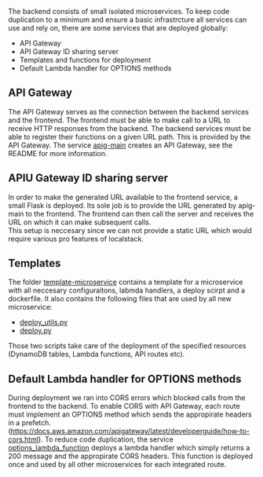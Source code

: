 The backend consists of small isolated microservices. To keep code duplication to a minimum and ensure a basic infrastrcture all services can use and rely on, there are some services that are deployed globally:
- API Gateway
- API Gateway ID sharing server
- Templates and functions for deployment
- Default Lambda handler for OPTIONS methods

## API Gateway
The API Gateway serves as the connection between the backend services and the frontend. The frontend must be able to make call to a URL to receive HTTP responses from the backend. The backend services must be able to register their functions on a given URL path. This is provided by the API Gateway. The service [apig-main](./apig-main/) creates an API Gateway, see the README for more information.

## APIU Gateway ID sharing server
In order to make the generated URL available to the frontend service, a small Flask is deployed. Its sole job is to provide the URL generated by apig-main to the frontend. The frontend can then call the server and receives the URL on which it can make subsequent calls.  
This setup is neccesary since we can not provide a static URL which would require various pro features of localstack.

## Templates
The folder [template-microservice](./template-microservice/) contains a template for a microservice with all neccesary configuraitons, labmda handlers, a deploy scirpt and a dockerfile. It also contains the following files that are used by all new microservice:
- [deploy_utils.py](./template-microservice/deploy_utils.py)
- [deploy.py](./template-microservice/deploy.py)

Those two scripts take care of the deployment of the specified resources (DynamoDB tables, Lambda functions, API routes etc).

## Default Lambda handler for OPTIONS methods
During deployment we ran into CORS errors which blocked calls from the frontend to the backend. To enable CORS with API Gateway, each route must implement an OPTIONS method which sends the appropirate headers in a prefetch. (https://docs.aws.amazon.com/apigateway/latest/developerguide/how-to-cors.html). To reduce code duplication, the service [options_lambda_function](./options_lambda_function/) deploys a lambda handler which simply returns a 200 message and the appropirate CORS headers. This function is deployed once and used by all other microservices for each integrated route.
